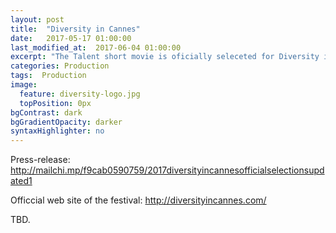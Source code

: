 ```yaml
---
layout: post
title:  "Diversity in Cannes"
date:   2017-05-17 01:00:00
last_modified_at:  2017-06-04 01:00:00
excerpt: "The Talent short movie is oficially seleceted for Diversity in Cannes showcase."
categories: Production
tags:  Production
image:
  feature: diversity-logo.jpg
  topPosition: 0px
bgContrast: dark
bgGradientOpacity: darker
syntaxHighlighter: no
---
```


Press-release: http://mailchi.mp/f9cab0590759/2017diversityincannesofficialselectionsupdated1

Officcial web site of the festival: http://diversityincannes.com/

<div class="img img--fullContainer img--14xLeading" style="background-image: url({{ site.baseurl_posts_img }}diversity-photo.jpg);"></div>

TBD. 
